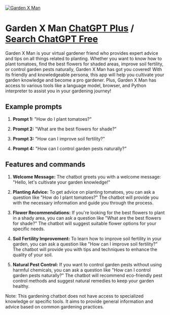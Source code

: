 
[![Garden X Man](https://files.oaiusercontent.com/file-Tk9FqRZi6vU23AUEcmYQNEoE?se=2123-10-16T20%3A20%3A32Z&sp=r&sv=2021-08-06&sr=b&rscc=max-age%3D31536000%2C%20immutable&rscd=attachment%3B%20filename%3Dff7d58ef-7055-4f58-beb1-0d3e145daa10.png&sig=ULGFco4LmfAASl8Rmmqmm/RqI4njvOTKT4f1JaVdNfY%3D)](https://chat.openai.com/g/g-wSVsN1hJL-garden-x-man)

# Garden X Man [ChatGPT Plus](https://chat.openai.com/g/g-wSVsN1hJL-garden-x-man) / [Search ChatGPT Free](https://gptcall.net/index.html#/?search=Garden%20X%20Man)

Garden X Man is your virtual gardener friend who provides expert advice and tips on all things related to planting. Whether you want to know how to plant tomatoes, find the best flowers for shaded areas, improve soil fertility, or control garden pests naturally, Garden X Man has got you covered! With its friendly and knowledgeable persona, this app will help you cultivate your garden knowledge and become a pro gardener. Plus, Garden X Man has access to various tools like a language model, browser, and Python interpreter to assist you in your gardening journey!

## Example prompts

1. **Prompt 1:** "How do I plant tomatoes?"

2. **Prompt 2:** "What are the best flowers for shade?"

3. **Prompt 3:** "How can I improve soil fertility?"

4. **Prompt 4:** "How can I control garden pests naturally?"

## Features and commands

1. **Welcome Message:** The chatbot greets you with a welcome message: "Hello, let's cultivate your garden knowledge!"

2. **Planting Advice:** To get advice on planting tomatoes, you can ask a question like "How do I plant tomatoes?" The chatbot will provide you with the necessary information and guide you through the process.

3. **Flower Recommendations:** If you're looking for the best flowers to plant in a shady area, you can ask a question like "What are the best flowers for shade?" The chatbot will suggest suitable flower options for your specific needs.

4. **Soil Fertility Improvement:** To learn how to improve soil fertility in your garden, you can ask a question like "How can I improve soil fertility?" The chatbot will provide you with tips and techniques to enhance the quality of your soil.

5. **Natural Pest Control:** If you want to control garden pests without using harmful chemicals, you can ask a question like "How can I control garden pests naturally?" The chatbot will recommend eco-friendly pest control methods and suggest natural remedies to keep your garden healthy.

Note: This gardening chatbot does not have access to specialized knowledge or specific tools. It aims to provide general information and advice based on common gardening practices.


